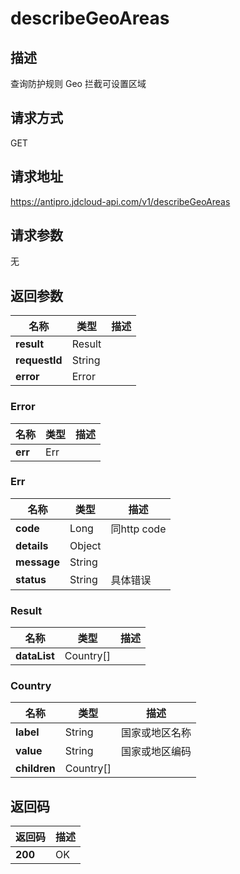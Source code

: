 # describeGeoAreas


## 描述
查询防护规则 Geo 拦截可设置区域

## 请求方式
GET

## 请求地址
https://antipro.jdcloud-api.com/v1/describeGeoAreas


## 请求参数
无


## 返回参数
|名称|类型|描述|
|---|---|---|
|**result**|Result| |
|**requestId**|String| |
|**error**|Error| |

### Error
|名称|类型|描述|
|---|---|---|
|**err**|Err| |
### Err
|名称|类型|描述|
|---|---|---|
|**code**|Long|同http code|
|**details**|Object| |
|**message**|String| |
|**status**|String|具体错误|
### Result
|名称|类型|描述|
|---|---|---|
|**dataList**|Country[]| |
### Country
|名称|类型|描述|
|---|---|---|
|**label**|String|国家或地区名称|
|**value**|String|国家或地区编码|
|**children**|Country[]| |

## 返回码
|返回码|描述|
|---|---|
|**200**|OK|
